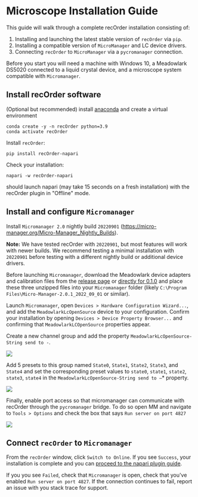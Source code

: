 # Microscope Installation Guide

This guide will walk through a complete recOrder installation consisting of:
1. Installing and launching the latest stable version of `recOrder` via `pip`. 
2. Installing a compatible version of `MicroManager` and LC device drivers.
3. Connecting `recOrder` to `MicroManager` via a `pycromanager` connection.

Before you start you will need a machine with Windows 10, a Meadowlark DS5020 connected to a liquid crystal device, and a microscope system compatible with `Micromanager`. 

## Install recOrder software

(Optional but recommended) install [anaconda](https://www.anaconda.com/products/distribution) and create a virtual environment  
```
conda create -y -n recOrder python=3.9
conda activate recOrder
```

Install `recOrder`:
```
pip install recOrder-napari
```
Check your installation:
```
napari -w recOrder-napari
```
should launch napari (may take 15 seconds on a fresh installation) with the recOrder plugin in "Offline" mode. 
 
## Install and configure `Micromanager`

Install `Micromanager 2.0` nightly build `20220901` (https://micro-manager.org/Micro-Manager_Nightly_Builds). 

**Note:** We have tested recOrder with `20220901`, but most features will work with newer builds. We recommend testing a minimal installation with `20220901` before testing with a different nightly build or additional device drivers. 

Before launching `Micromanager`, download the Meadowlark device adapters and calibration files from the [release page](https://github.com/mehta-lab/recOrder/releases/) or [directly for 0.1.0](https://github.com/mehta-lab/recOrder/releases/download/0.1.0/recOrder-0.1.0-device-drivers.zip) and place these three unzipped files into your `Micromanager` folder (likely `C:\Program Files\Micro-Manager-2.0.1_2022_09_01` or similar). 

Launch `Micromanager`, open `Devices > Hardware Configuration Wizard...`, and add the `MeadowlarkLcOpenSource` device to your configuration. Confirm your installation by opening `Devices > Device Property Browser...` and confirming that `MeadowlarkLCOpenSource` properties appear. 

Create a new channel group and add the property `MeadowlarkLcOpenSource-String send to -`. 

![](https://github.com/mehta-lab/recOrder/blob/main/docs/images/create_group.png)

Add 5 presets to this group named `State0`, `State1`, `State2`, `State3`, and `State4` and set the corresponding preset values to `state0`, `state1`, `state2`, `state3`, `state4` in the `MeadowlarkLcOpenSource-String send to –`* property. 

![](https://github.com/mehta-lab/recOrder/blob/main/docs/images/create_preset.png)

Finally, enable port access so that micromanager can communicate with recOrder through the `pycromanager` bridge. To do so open MM and navigate to `Tools > Options` and check the box that says `Run server on port 4827`

![](https://github.com/mehta-lab/recOrder/blob/main/docs/images/run_port.png)

## Connect `recOrder` to `Micromanager`

From the `recOrder` window, click `Switch to Online`. If you see `Success`, your installation is complete and you can [proceed to the napari plugin guide](./napari-plugin-guide.md). 

If you you see `Failed`, check that `Micromanager` is open, check that you've enabled `Run server on port 4827`. If the connection continues to fail, report an issue with you stack trace for support. 
